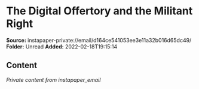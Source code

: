 # The Digital Offertory and the Militant Right

**Source:** instapaper-private://email/d164ce541053ee3e11a32b016d65dc49/
**Folder:** Unread
**Added:** 2022-02-18T19:15:14




## Content
*Private content from instapaper_email*
